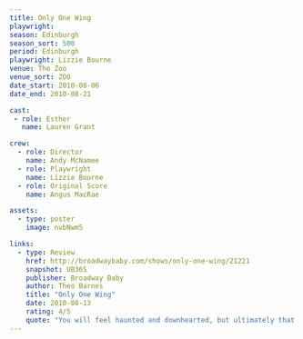```yaml
---
title: Only One Wing
playwright:
season: Edinburgh
season_sort: 500
period: Edinburgh
playwright: Lizzie Bourne
venue: The Zoo
venue_sort: ZOO
date_start: 2010-08-06
date_end: 2010-08-21

cast:
 - role: Esther
   name: Lauren Grant

crew:
  - role: Director 
    name: Andy McNamee 
  - role: Playwright
    name: Lizzie Bourne
  - role: Original Score
    name: Angus MacRae

assets:
  - type: poster
    image: nvbNwm5

links:
  - type: Review
    href: http://broadwaybaby.com/shows/only-one-wing/21221
    snapshot: UB36S
    publisher: Broadway Baby
    author: Theo Barnes
    title: "Only One Wing"
    date: 2010-08-13
    rating: 4/5
    quote: "You will feel haunted and downhearted, but ultimately that valuable glimmer of hope lets you carry on your day quite fulfilled. "
---
```

